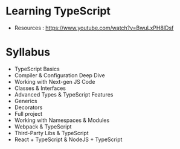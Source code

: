 # Learning TypeScript

* Resources : https://www.youtube.com/watch?v=BwuLxPH8IDsf

# Syllabus

* TypeScript Basics
* Compiler & Configuration Deep Dive
* Working with Next-gen JS Code
* Classes & Interfaces
* Advanced Types & TypeScript Features
* Generics
* Decorators
* Full project
* Working with Namespaces & Modules
* Webpack & TypeScript
* Third-Party Libs & TypeScript
* React + TypeScript & NodeJS + TypeScript